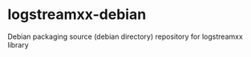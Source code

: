 logstreamxx-debian
==================

Debian packaging source (debian directory) repository for logstreamxx library



